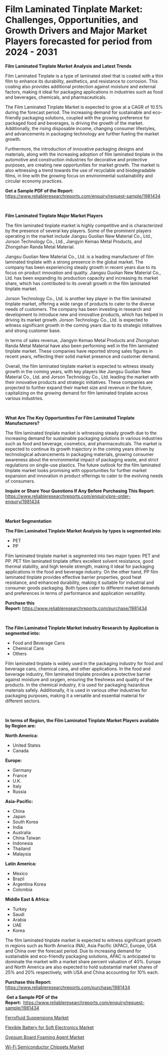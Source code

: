 <p><h1>Film Laminated Tinplate Market: Challenges, Opportunities, and Growth Drivers and Major Market Players forecasted for period from 2024 - 2031</h1></p><p><strong>Film Laminated Tinplate Market Analysis and Latest Trends</strong></p>
<p><p>Film Laminated Tinplate is a type of laminated steel that is coated with a thin film to enhance its durability, aesthetics, and resistance to corrosion. This coating also provides additional protection against moisture and external factors, making it ideal for packaging applications in industries such as food and beverages, chemicals, and pharmaceuticals.</p><p>The Film Laminated Tinplate Market is expected to grow at a CAGR of 10.5% during the forecast period. The increasing demand for sustainable and eco-friendly packaging solutions, coupled with the growing preference for packaged food and beverages, is driving the growth of the market. Additionally, the rising disposable income, changing consumer lifestyles, and advancements in packaging technology are further fueling the market growth.</p><p>Furthermore, the introduction of innovative packaging designs and materials, along with the increasing adoption of film laminated tinplate in the automotive and construction industries for decorative and protective purposes, are creating new opportunities for market growth. The market is also witnessing a trend towards the use of recyclable and biodegradable films, in line with the growing focus on environmental sustainability and circular economy practices.</p></p>
<p><strong>Get a Sample PDF of the Report:&nbsp;</strong> <a href="https://www.reliableresearchreports.com/enquiry/request-sample/1981434">https://www.reliableresearchreports.com/enquiry/request-sample/1981434</a></p>
<p>&nbsp;</p>
<p><strong>Film Laminated Tinplate Major Market Players</strong></p>
<p><p>The film laminated tinplate market is highly competitive and is characterized by the presence of several key players. Some of the prominent players operating in the market include Jiangsu Guolian New Material Co., Ltd., Jorson Technology Co., Ltd., Jiangyin Kemao Metal Products, and Zhongshan Randa Metal Material.</p><p>Jiangsu Guolian New Material Co., Ltd. is a leading manufacturer of film laminated tinplate with a strong presence in the global market. The company has been experiencing steady growth in recent years due to its focus on product innovation and quality. Jiangsu Guolian New Material Co., Ltd. has been expanding its production capacity and increasing its market share, which has contributed to its overall growth in the film laminated tinplate market.</p><p>Jorson Technology Co., Ltd. is another key player in the film laminated tinplate market, offering a wide range of products to cater to the diverse needs of customers. The company has been investing in research and development to introduce new and innovative products, which has helped in driving its market growth. Jorson Technology Co., Ltd. is expected to witness significant growth in the coming years due to its strategic initiatives and strong customer base.</p><p>In terms of sales revenue, Jiangyin Kemao Metal Products and Zhongshan Randa Metal Material have also been performing well in the film laminated tinplate market. These companies have reported strong sales figures in recent years, reflecting their solid market presence and customer demand.</p><p>Overall, the film laminated tinplate market is expected to witness steady growth in the coming years, with key players like Jiangsu Guolian New Material Co., Ltd. and Jorson Technology Co., Ltd. leading the market with their innovative products and strategic initiatives. These companies are projected to further expand their market size and revenue in the future, capitalizing on the growing demand for film laminated tinplate across various industries.</p></p>
<p>&nbsp;</p>
<p><strong>What Are The Key Opportunities For Film Laminated Tinplate Manufacturers?</strong></p>
<p><p>The film laminated tinplate market is witnessing steady growth due to the increasing demand for sustainable packaging solutions in various industries such as food and beverage, cosmetics, and pharmaceuticals. The market is expected to continue its growth trajectory in the coming years driven by technological advancements in packaging materials, growing consumer awareness about the environmental impact of packaging waste, and strict regulations on single-use plastics. The future outlook for the film laminated tinplate market looks promising with opportunities for further market expansion and innovation in product offerings to cater to the evolving needs of consumers.</p></p>
<p><strong>Inquire or Share Your Questions If Any Before Purchasing This Report:</strong> <a href="https://www.reliableresearchreports.com/enquiry/pre-order-enquiry/1981434">https://www.reliableresearchreports.com/enquiry/pre-order-enquiry/1981434</a></p>
<p>&nbsp;</p>
<p><strong>Market Segmentation</strong></p>
<p><strong>The Film Laminated Tinplate Market Analysis by types is segmented into:</strong></p>
<p><ul><li>PET</li><li>PP</li></ul></p>
<p><p>Film laminated tinplate market is segmented into two major types: PET and PP. PET film laminated tinplate offers excellent solvent resistance, good thermal stability, and high tensile strength, making it ideal for packaging applications in the food and beverage industry. On the other hand, PP film laminated tinplate provides effective barrier properties, good heat resistance, and enhanced durability, making it suitable for industrial and consumer goods packaging. Both types cater to different market demands and preferences in terms of performance and application versatility.</p></p>
<p><strong>Purchase this Report:&nbsp;</strong><a href="https://www.reliableresearchreports.com/purchase/1981434">https://www.reliableresearchreports.com/purchase/1981434</a></p>
<p>&nbsp;</p>
<p><strong>The Film Laminated Tinplate Market Industry Research by Application is segmented into:</strong></p>
<p><ul><li>Food and Beverage Cans</li><li>Chemical Cans</li><li>Others</li></ul></p>
<p><p>Film laminated tinplate is widely used in the packaging industry for food and beverage cans, chemical cans, and other applications. In the food and beverage industry, film laminated tinplate provides a protective barrier against moisture and oxygen, ensuring the freshness and quality of the products. In the chemical industry, it is used for packaging hazardous materials safely. Additionally, it is used in various other industries for packaging purposes, making it a versatile and essential material for different sectors.</p></p>
<p>&nbsp;</p>
<p><strong>In terms of Region, the Film Laminated Tinplate Market Players available by Region are:</strong></p>
<p>
    <p> <strong> North America: </strong>
        <ul>
            <li>United States</li>
            <li>Canada</li>
        </ul>
        </p> 
    <p> <strong> Europe: </strong>
        <ul>
            <li>Germany</li>
            <li>France</li>
            <li>U.K.</li>
            <li>Italy</li>
            <li>Russia</li>
        </ul>
        </p> 
    <p> <strong> Asia-Pacific: </strong>
        <ul>
            <li>China</li>
            <li>Japan</li>
            <li>South Korea</li>
            <li>India</li>
            <li>Australia</li>
            <li>China Taiwan</li>
            <li>Indonesia</li>
            <li>Thailand</li>
            <li>Malaysia</li>
        </ul>
        </p> 
    <p> <strong> Latin America: </strong>
        <ul>
            <li>Mexico</li>
            <li>Brazil</li>
            <li>Argentina Korea</li>
            <li>Colombia</li>
        </ul>
        </p> 
    <p> <strong> Middle East & Africa: </strong>
        <ul>
            <li>Turkey</li>
            <li>Saudi</li>
            <li>Arabia</li>
            <li>UAE</li>
            <li>Korea</li>
        </ul>
    </p>
    </p>
<p><p>The film laminated tinplate market is expected to witness significant growth in regions such as North America (NA), Asia Pacific (APAC), Europe, USA and China over the forecast period. Due to increasing demand for sustainable and eco-friendly packaging solutions, APAC is anticipated to dominate the market with a market share percent valuation of 40%. Europe and North America are also expected to hold substantial market shares of 25% and 20% respectively, with USA and China accounting for 10% each.</p></p>
<p><strong>Purchase this Report: </strong><a href="https://www.reliableresearchreports.com/purchase/1981434">https://www.reliableresearchreports.com/purchase/1981434</a></p>
<p>&nbsp;<strong>Get a Sample PDF of the Report:&nbsp;&nbsp;</strong><a href="https://www.reliableresearchreports.com/enquiry/request-sample/1981434">https://www.reliableresearchreports.com/enquiry/request-sample/1981434</a></p>
<p><strong></strong></p>
<p><p><a href="https://github.com/juniordelafrance/Market-Research-Report-List-2/blob/main/ferrofluid-suspensions-market.md">Ferrofluid Suspensions Market</a></p><p><a href="https://issuu.com/reportprime-2/docs/flexible-battery-for-soft-electronics-market-size-">Flexible Battery for Soft Electronics Market</a></p><p><a href="https://github.com/jaidynmorantestelletmjzya/Market-Research-Report-List-1/blob/main/gypsum-board-foaming-agent-market.md">Gypsum Board Foaming Agent Market</a></p><p><a href="https://issuu.com/reportprime-2/docs/wi-fi-semiconductor-chipsets-market-size-2030.pptx">Wi-Fi Semiconductor Chipsets Market</a></p></p>